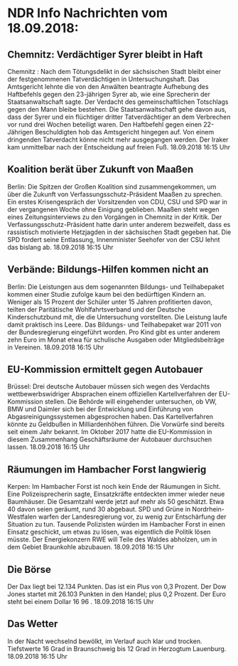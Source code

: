 # NDR Info Nachrichten vom 18.09.2018:


## Chemnitz: Verdächtiger Syrer bleibt in Haft
Chemnitz : Nach dem Tötungsdelikt in der sächsischen Stadt bleibt einer der festgenommenen Tatverdächtigen in Untersuchungshaft. Das Amtsgericht lehnte die von den Anwälten beantragte Aufhebung des Haftbefehls gegen den 23-jährigen Syrer ab, wie eine Sprecherin der Staatsanwaltschaft sagte. Der Verdacht des gemeinschaftlichen Totschlags gegen den Mann bleibe bestehen. Die Staatsanwaltschaft gehe davon aus, dass der Syrer und ein flüchtiger dritter Tatverdächtiger an dem Verbrechen vor rund drei Wochen beteiligt waren. Den Haftbefehl gegen einen 22-Jährigen Beschuldigten hob das Amtsgericht hingegen auf. Von einem dringenden Tatverdacht könne nicht mehr ausgegangen werden. Der Iraker kam unmittelbar nach der Entscheidung auf freien Fuß. 18.09.2018 16:15 Uhr 

## Koalition berät über Zukunft von Maaßen
Berlin: Die Spitzen der Großen Koalition sind zusammengekommen, um über die Zukunft von Verfassungsschutz-Präsident Maaßen zu sprechen. Ein erstes Krisengespräch der Vorsitzenden von CDU, CSU und SPD war in der vergangenen Woche ohne Einigung geblieben. Maaßen steht wegen eines Zeitungsinterviews zu den Vorgängen in Chemnitz in der Kritik. Der Verfassungsschutz-Präsident hatte darin unter anderem bezweifelt, dass es rassistisch motivierte Hetzjagden in der sächsischen Stadt gegeben hat. Die SPD fordert seine Entlassung, Innenminister Seehofer von der CSU lehnt das bislang ab. 18.09.2018 16:15 Uhr 

## Verbände: Bildungs-Hilfen kommen nicht an
Berlin: Die Leistungen aus dem sogenannten Bildungs- und Teilhabepaket kommen einer Studie zufolge kaum bei den bedürftigen Kindern an. Weniger als 15 Prozent der Schüler unter 15 Jahren profitierten davon, teilten der Paritätische Wohlfahrtsverband und der Deutsche Kinderschutzbund mit, die die Untersuchung vorstellten. Die Leistung laufe damit praktisch ins Leere. Das Bildungs- und Teilhabepaket war 2011 von der Bundesregierung eingeführt worden. Pro Kind gibt es unter anderem zehn Euro im Monat etwa für schulische Ausgaben oder Mitgliedsbeiträge in Vereinen. 18.09.2018 16:15 Uhr 

## EU-Kommission ermittelt gegen Autobauer
Brüssel: Drei deutsche Autobauer müssen sich wegen des Verdachts wettbewerbswidriger Absprachen einem offiziellen Kartellverfahren der EU-Kommission stellen. Die Behörde will eingehender untersuchen, ob VW, BMW und Daimler sich bei der Entwicklung und Einführung von Abgasreinigungssystemen abgesprochen haben. Das Kartellverfahren könnte zu Geldbußen in Milliardenhöhen führen. Die Vorwürfe sind bereits seit einem Jahr bekannt. Im Oktober 2017 hatte die EU-Kommission in diesem Zusammenhang Geschäftsräume der Autobauer durchsuchen lassen. 18.09.2018 16:15 Uhr 

## Räumungen im Hambacher Forst langwierig
Kerpen: Im Hambacher Forst ist noch kein Ende der Räumungen in Sicht. Eine Polizeisprecherin sagte, Einsatzkräfte entdeckten immer wieder neue Baumhäuser. Die Gesamtzahl werde jetzt auf mehr als 50 geschätzt. Etwa 40 davon seien geräumt, rund 30 abgebaut. SPD und Grüne in Nordrhein-Westfalen warfen der Landesregierung vor, zu wenig zur Entschärfung der Situation zu tun. Tausende Polizisten würden im Hambacher Forst in einen Einsatz geschickt, um etwas zu lösen, was eigentlich die Politik lösen müsste. Der Energiekonzern RWE will Teile des Waldes abholzen, um in dem Gebiet Braunkohle abzubauen. 18.09.2018 16:15 Uhr 

## Die Börse
Der Dax liegt bei  12.134  Punkten. Das ist ein Plus von  0,3  Prozent. Der Dow Jones startet mit  26.103  Punkten in den Handel; plus  0,2  Prozent. Der Euro steht bei einem Dollar  16 96 . 18.09.2018 16:15 Uhr 

## Das Wetter
In der Nacht wechselnd bewölkt, im Verlauf auch klar und trocken. Tiefstwerte 16 Grad in Braunschweig bis 12 Grad in Herzogtum Lauenburg. 18.09.2018 16:15 Uhr 
